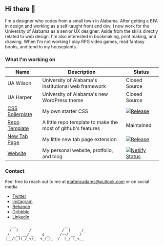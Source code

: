 ## Hi there 👋

I'm a designer who codes from a small town in Alabama. After getting a BFA in design and working as a self-taught front end dev, I now work for the University of Alabama as a senior UX designer. Aside from the skills directly related to web design, I'm also interested in bookmaking, print making, and drawing. When I'm not working I play RPG video games, read fantasy books, and tend to my houseplants.

### What I'm working on

| Name | Description | Status |
| ---- | ----------- | ------ | 
| UA Wilson | University of Alabama's institutional web framework | Closed Source |
| UA Harper | University of Alabama's new WordPress theme | Closed Source |
| [CSS Boilerplate](https://github.com/MattMcAdams/CSS-Boilerplate) | My own starter CSS | [![Release](https://img.shields.io/badge/release-WIP-yellow)](https://github.com/MattMcAdams/CSS-Boilerplate) |
| [Repo Template](https://github.com/MattMcAdams/Template) | A little repo template to make the most of github's features | Maintained |
| [New Tab Page](https://github.com/MattMcAdams/new-tab) | My little new tab page extension | [![Release](https://img.shields.io/badge/release-WIP-yellow)](https://github.com/MattMcAdams/new-tab) |
| [Website](https://mattmcadams.com/) | My personal website, protfolio, and blog | [![Netlify Status](https://api.netlify.com/api/v1/badges/bcba8992-8a26-4144-9365-1377709d6420/deploy-status)](https://app.netlify.com/sites/mattmcadams/deploys) |

### Contact

Feel free to reach out to me at mattmcadams@outlook.com or on social media

- [Twitter](https://twitter.com/mattmakesart)
- [Instagram](https://www.instagram.com/mattmcadams/)
- [Behance](https://www.behance.net/mattmcadams)
- [Dribbble](https://dribbble.com/mattmcadams)
- [LinkedIn](https://www.linkedin.com/in/mcadamsmatthew/)

```
   __                      __
  /  )     /              /  )    _/_
 /   __ __/ _    o _     /--/ __  /
(__/(_)(_/_</_  <_/_)_  /  (_/ (_<__

```

